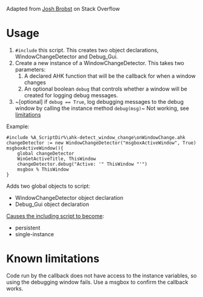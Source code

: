 Adapted from [Josh Brobst](https://stackoverflow.com/a/49662680) on Stack Overflow

# Usage

1. `#include` this script. This creates two object declarations, WindowChangeDetector and Debug_Gui.
2. Create a new instance of a WindowChangeDetector. This takes two parameters:
    1. A declared AHK function that will be the callback for when a window changes
    2. An optional boolean `debug` that controls whether a window will be created for logging debug messages.
3. ~[optional] if `debug == True`, log debugging messages to the debug window by calling the instance method `debug(msg)`~ Not working, see [limitations](#Known-limitations)

Example:

```autohotkey
#include %A_ScriptDir%\ahk-detect_window_change\onWindowChange.ahk
changeDetector := new WindowChangeDetector("msgboxActiveWindow", True)
msgboxActiveWindow(){
    global changeDetector
    WinGetActiveTitle, ThisWindow
    changeDetector.debug("Active: '" ThisWindow "'")
    msgbox % ThisWindow
}
```

Adds two global objects to script:

* WindowChangeDetector object declaration
* Debug_Gui object declaration

[Causes the including script to become](https://www.autohotkey.com/docs/commands/OnMessage.htm#Remarks):

* persistent
* single-instance

# Known limitations

Code run by the callback does not have access to the instance variables, so using the debugging window fails. Use a msgbox to confirm the callback works.
